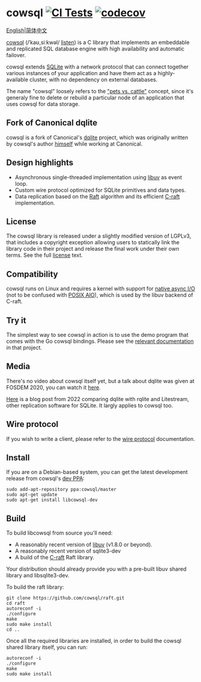 cowsql [![CI Tests](https://github.com/cowsql/cowsql/actions/workflows/build-and-test.yml/badge.svg)](https://github.com/cowsql/cowsql/actions/workflows/build-and-test.yml) [![codecov](https://codecov.io/gh/cowsql/cowsql/branch/master/graph/badge.svg)](https://codecov.io/gh/cowsql/cowsql)
======

[English](./README.md)|[简体中文](./README_CH.md)

[cowsql](https://cowsql.dev) (/ˈkaʊ,siːkwəl/
[listen](http://ipa-reader.xyz/?text=%CB%88ka%CA%8A%2Csi%CB%90kw%C9%99l)) is a C
library that implements an embeddable and replicated SQL database engine with
high availability and automatic failover.

cowsql extends [SQLite](https://sqlite.org/) with a network protocol that can
connect together various instances of your application and have them act as a
highly-available cluster, with no dependency on external databases.

The name "cowsql" loosely refers to the ["pets
vs. cattle"](https://iamondemand.com/blog/devops-concepts-pets-vs-cattle/)
concept, since it's generaly fine to delete or rebuild a particular node of an
application that uses cowsql for data storage.

Fork of Canonical dqlite
------------------------

cowsql is a fork of Canonical's [dqlite](https://github.com/canonical/dqlite)
project, which was originally written by cowsql's author
[himself](https://github.com/canonical/dqlite/commits?author=freeekanayaka)
while working at Canonical.

Design highlights
----------------

* Asynchronous single-threaded implementation using [libuv](https://libuv.org/)
  as event loop.
* Custom wire protocol optimized for SQLite primitives and data types.
* Data replication based on the [Raft](https://raft.github.io/) algorithm and its
  efficient [C-raft](https://github.com/cowsql/raft) implementation.

License
-------

The cowsql library is released under a slightly modified version of LGPLv3, that
includes a copyright exception allowing users to statically link the library
code in their project and release the final work under their own terms. See the
full [license](./LICENSE) text.

Compatibility
-------------

cowsql runs on Linux and requires a kernel with support for [native async
I/O](https://man7.org/linux/man-pages/man2/io_setup.2.html) (not to be confused
with [POSIX AIO](https://man7.org/linux/man-pages/man7/aio.7.html)), which is
used by the libuv backend of C-raft.

Try it
-------

The simplest way to see cowsql in action is to use the demo program that comes
with the Go cowsql bindings. Please see the [relevant
documentation](https://github.com/cowsql/go-cowsql#demo) in that project.

Media
-----

There's no video about cowsql itself yet, but a talk about dqlite was given at
FOSDEM 2020, you can watch it
[here](https://fosdem.org/2020/schedule/event/dqlite/).

[Here](https://gcore.com/blog/comparing-litestream-rqlite-dqlite/) is a blog post from 2022 comparing dqlite with rqlite and Litestream, other replication software for SQLite. It largly applies to cowsql too.

Wire protocol
-------------

If you wish to write a client, please refer to the [wire protocol](https://dqlite.io/docs/protocol)
documentation.

Install
-------

If you are on a Debian-based system, you can get the latest development release from
cowsql's [dev PPA](https://launchpad.net/~cowsql/+archive/ubuntu/master):

```
sudo add-apt-repository ppa:cowsql/master
sudo apt-get update
sudo apt-get install libcowsql-dev
```

Build
-----

To build libcowsql from source you'll need:

* A reasonably recent version of [libuv](http://libuv.org/) (v1.8.0 or beyond).
* A reasonably recent version of sqlite3-dev
* A build of the [C-raft](https://github.com/cowsql/raft) Raft library.

Your distribution should already provide you with a pre-built libuv shared
library and libsqlite3-dev.

To build the raft library:

```
git clone https://github.com/cowsql/raft.git
cd raft
autoreconf -i
./configure
make
sudo make install
cd ..
```

Once all the required libraries are installed, in order to build the cowsql
shared library itself, you can run:

```
autoreconf -i
./configure
make
sudo make install
```
